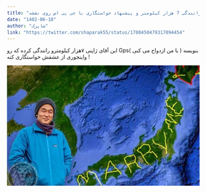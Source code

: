 ```yaml
---
title: "رانندگی 7 هزار کیلومتر و پیشنهاد خواستگاری با جی پی اس روی نقشه"
date: "1402-06-18"
author: "شاپرک"
link: "https://twitter.com/shaparak55/status/1700450479317094454"
---
```


این آقای ژاپنی ۷هزار کیلومترو رانندگی کرده که رو Gpsبنویسه ( با من ازدواج می کنی ) واینجوری از عشقش خواستگاری کنه !

![رانندگی 7 هزار کیلومتر و پیشنهاد خواستگاری با جی پی اس روی نقشه](./japon-gps-khastegari.webp)
